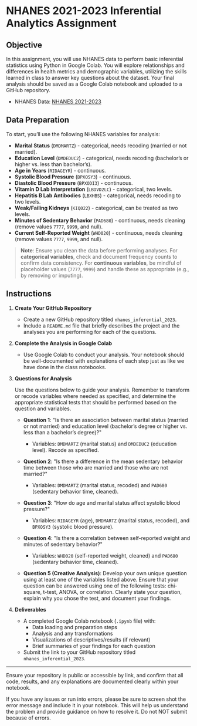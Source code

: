 # NHANES 2021-2023 Inferential Analytics Assignment

## Objective

In this assignment, you will use NHANES data to perform basic inferential statistics using Python in Google Colab. You will explore relationships and differences in health metrics and demographic variables, utilizing the skills learned in class to answer key questions about the dataset. Your final analysis should be saved as a Google Colab notebook and uploaded to a GitHub repository.

- NHANES Data: [NHANES 2021-2023](https://wwwn.cdc.gov/nchs/nhanes/continuousnhanes/default.aspx?Cycle=2021-2023)

## Data Preparation

To start, you’ll use the following NHANES variables for analysis:

- **Marital Status** (`DMDMARTZ`) - categorical, needs recoding (married or not married).
- **Education Level** (`DMDEDUC2`) - categorical, needs recoding (bachelor’s or higher vs. less than bachelor’s).
- **Age in Years** (`RIDAGEYR`) - continuous.
- **Systolic Blood Pressure** (`BPXOSY3`) - continuous.
- **Diastolic Blood Pressure** (`BPXODI3`) - continuous.
- **Vitamin D Lab Interpretation** (`LBDVD2LC`) - categorical, two levels.
- **Hepatitis B Lab Antibodies** (`LBXHBS`) - categorical, needs recoding to two levels.
- **Weak/Failing Kidneys** (`KIQ022`) - categorical, can be treated as two levels.
- **Minutes of Sedentary Behavior** (`PAD680`) - continuous, needs cleaning (remove values `7777`, `9999`, and null).
- **Current Self-Reported Weight** (`WHD020`) - continuous, needs cleaning (remove values `7777`, `9999`, and null).

> **Note**: Ensure you clean the data before performing analyses. For **categorical variables**, check and document frequency counts to confirm data consistency. For **continuous variables**, be mindful of placeholder values (`7777`, `9999`) and handle these as appropriate (e.g., by removing or imputing).

## Instructions

1. **Create Your GitHub Repository**
   - Create a new GitHub repository titled `nhanes_inferential_2023`.
   - Include a `README.md` file that briefly describes the project and the analyses you are performing for each of the questions.

2. **Complete the Analysis in Google Colab**
   - Use Google Colab to conduct your analysis. Your notebook should be well-documented with explanations of each step just as like we have done in the class notebooks.

3. **Questions for Analysis**

   Use the questions below to guide your analysis. Remember to transform or recode variables where needed as specified, and determine the appropriate statistical tests that should be performed based on the question and variables.

   - **Question 1**: "Is there an association between marital status (married or not married) and education level (bachelor’s degree or higher vs. less than a bachelor’s degree)?"  
     - Variables: `DMDMARTZ` (marital status) and `DMDEDUC2` (education level). Recode as specified.

   - **Question 2**: "Is there a difference in the mean sedentary behavior time between those who are married and those who are not married?"  
     - Variables: `DMDMARTZ` (marital status, recoded) and `PAD680` (sedentary behavior time, cleaned).

   - **Question 3**: "How do age and marital status affect systolic blood pressure?"  
     - Variables: `RIDAGEYR` (age), `DMDMARTZ` (marital status, recoded), and `BPXOSY3` (systolic blood pressure).

   - **Question 4**: "Is there a correlation between self-reported weight and minutes of sedentary behavior?"  
     - Variables: `WHD020` (self-reported weight, cleaned) and `PAD680` (sedentary behavior time, cleaned).

   - **Question 5 (Creative Analysis)**: Develop your own unique question using at least one of the variables listed above. Ensure that your question can be answered using one of the following tests: chi-square, t-test, ANOVA, or correlation. Clearly state your question, explain why you chose the test, and document your findings.

4. **Deliverables**

   - A completed Google Colab notebook (`.ipynb` file) with:
     - Data loading and preparation steps
     - Analysis and any transformations
     - Visualizations of descriptives/results (if relevant)
     - Brief summaries of your findings for each question
   - Submit the link to your GitHub repository titled `nhanes_inferential_2023`.

---

Ensure your repository is public or accessible by link, and confirm that all code, results, and any explanations are documented clearly within your notebook.

If you have any issues or run into errors, please be sure to screen shot the error message and include it in your notebook. This will help us understand the problem and provide guidance on how to resolve it. Do not NOT submit because of errors. 

